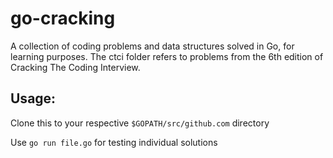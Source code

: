 # go-cracking

A collection of coding problems and data structures solved in Go, for learning purposes. The ctci folder refers to problems from the 6th edition of Cracking The Coding Interview.


## Usage:

Clone this to your respective ```$GOPATH/src/github.com``` directory 

Use  ```go run file.go```  for testing individual solutions
